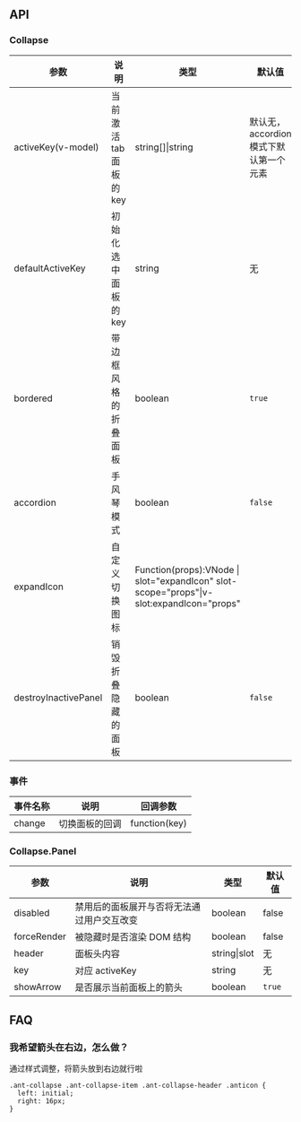 ## API

### Collapse

| 参数 | 说明 | 类型 | 默认值 |
| --- | --- | --- | --- |
| activeKey(v-model) | 当前激活 tab 面板的 key | string\[]\|string | 默认无，accordion模式下默认第一个元素 |
| defaultActiveKey | 初始化选中面板的 key | string | 无 |
| bordered | 带边框风格的折叠面板 | boolean | `true` |
| accordion | 手风琴模式 | boolean | `false` |
| expandIcon | 自定义切换图标 | Function(props):VNode \| slot="expandIcon" slot-scope="props"\|v-slot:expandIcon="props" |
| destroyInactivePanel | 销毁折叠隐藏的面板 | boolean | `false` |

### 事件
| 事件名称 | 说明 | 回调参数 |
| --- | --- | --- |
| change | 切换面板的回调 | function(key) |

### Collapse.Panel

| 参数 | 说明 | 类型 | 默认值 |
| --- | --- | --- | --- |
| disabled | 禁用后的面板展开与否将无法通过用户交互改变 | boolean | false |
| forceRender | 被隐藏时是否渲染 DOM 结构 | boolean | false |
| header | 面板头内容 | string\|slot | 无 |
| key | 对应 activeKey | string | 无 |
| showArrow | 是否展示当前面板上的箭头 | boolean | `true` |

## FAQ

### 我希望箭头在右边，怎么做？

通过样式调整，将箭头放到右边就行啦

```
.ant-collapse .ant-collapse-item .ant-collapse-header .anticon {
  left: initial;
  right: 16px;
}
```
